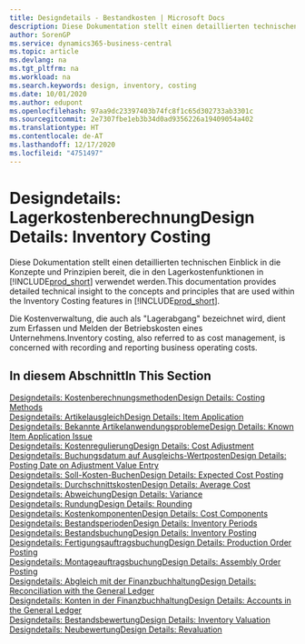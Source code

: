 ```yaml
---
title: Designdetails - Bestandkosten | Microsoft Docs
description: Diese Dokumentation stellt einen detaillierten technischen Einblick in die Konzepte und Prinzipien bereit, die in den Lagerkostenfunktionen in Business Central verwendet werden.
author: SorenGP
ms.service: dynamics365-business-central
ms.topic: article
ms.devlang: na
ms.tgt_pltfrm: na
ms.workload: na
ms.search.keywords: design, inventory, costing
ms.date: 10/01/2020
ms.author: edupont
ms.openlocfilehash: 97aa9dc23397403b74fc8f1c65d302733ab3301c
ms.sourcegitcommit: 2e7307fbe1eb3b34d0ad9356226a19409054a402
ms.translationtype: HT
ms.contentlocale: de-AT
ms.lasthandoff: 12/17/2020
ms.locfileid: "4751497"
---
```

# <a name="design-details-inventory-costing"></a><span data-ttu-id="f66b9-103">Designdetails: Lagerkostenberechnung</span><span class="sxs-lookup"><span data-stu-id="f66b9-103">Design Details: Inventory Costing</span></span>
<span data-ttu-id="f66b9-104">Diese Dokumentation stellt einen detaillierten technischen Einblick in die Konzepte und Prinzipien bereit, die in den Lagerkostenfunktionen in [!INCLUDE[prod_short](includes/prod_short.md)] verwendet werden.</span><span class="sxs-lookup"><span data-stu-id="f66b9-104">This documentation provides detailed technical insight to the concepts and principles that are used within the Inventory Costing features in [!INCLUDE[prod_short](includes/prod_short.md)].</span></span>  

<span data-ttu-id="f66b9-105">Die Kostenverwaltung, die auch als "Lagerabgang" bezeichnet wird, dient zum Erfassen und Melden der Betriebskosten eines Unternehmens.</span><span class="sxs-lookup"><span data-stu-id="f66b9-105">Inventory costing, also referred to as cost management, is concerned with recording and reporting business operating costs.</span></span>  

## <a name="in-this-section"></a><span data-ttu-id="f66b9-106">In diesem Abschnitt</span><span class="sxs-lookup"><span data-stu-id="f66b9-106">In This Section</span></span>  
[<span data-ttu-id="f66b9-107">Designdetails: Kostenberechnungsmethoden</span><span class="sxs-lookup"><span data-stu-id="f66b9-107">Design Details: Costing Methods</span></span>](design-details-costing-methods.md)  
[<span data-ttu-id="f66b9-108">Designdetails: Artikelausgleich</span><span class="sxs-lookup"><span data-stu-id="f66b9-108">Design Details: Item Application</span></span>](design-details-item-application.md)  
[<span data-ttu-id="f66b9-109">Designdetails: Bekannte Artikelanwendungsprobleme</span><span class="sxs-lookup"><span data-stu-id="f66b9-109">Design Details: Known Item Application Issue</span></span>](design-details-inventory-zero-level-open-item-ledger-entries.md)  
[<span data-ttu-id="f66b9-110">Designdetails: Kostenregulierung</span><span class="sxs-lookup"><span data-stu-id="f66b9-110">Design Details: Cost Adjustment</span></span>](design-details-cost-adjustment.md)  
[<span data-ttu-id="f66b9-111">Designdetails: Buchungsdatum auf Ausgleichs-Wertposten</span><span class="sxs-lookup"><span data-stu-id="f66b9-111">Design Details: Posting Date on Adjustment Value Entry</span></span>](design-details-inventory-adjustment-value-entry-posting-date.md)  
[<span data-ttu-id="f66b9-112">Designdetails: Soll-Kosten-Buchen</span><span class="sxs-lookup"><span data-stu-id="f66b9-112">Design Details: Expected Cost Posting</span></span>](design-details-expected-cost-posting.md)  
[<span data-ttu-id="f66b9-113">Designdetails: Durchschnittskosten</span><span class="sxs-lookup"><span data-stu-id="f66b9-113">Design Details: Average Cost</span></span>](design-details-average-cost.md)  
[<span data-ttu-id="f66b9-114">Designdetails: Abweichung</span><span class="sxs-lookup"><span data-stu-id="f66b9-114">Design Details: Variance</span></span>](design-details-variance.md)  
[<span data-ttu-id="f66b9-115">Designdetails: Rundung</span><span class="sxs-lookup"><span data-stu-id="f66b9-115">Design Details: Rounding</span></span>](design-details-rounding.md)  
[<span data-ttu-id="f66b9-116">Designdetails: Kostenkomponenten</span><span class="sxs-lookup"><span data-stu-id="f66b9-116">Design Details: Cost Components</span></span>](design-details-cost-components.md)  
[<span data-ttu-id="f66b9-117">Designdetails: Bestandsperioden</span><span class="sxs-lookup"><span data-stu-id="f66b9-117">Design Details: Inventory Periods</span></span>](design-details-inventory-periods.md)  
[<span data-ttu-id="f66b9-118">Designdetails: Bestandsbuchung</span><span class="sxs-lookup"><span data-stu-id="f66b9-118">Design Details: Inventory Posting</span></span>](design-details-inventory-posting.md)  
[<span data-ttu-id="f66b9-119">Designdetails: Fertigungsauftragsbuchung</span><span class="sxs-lookup"><span data-stu-id="f66b9-119">Design Details: Production Order Posting</span></span>](design-details-production-order-posting.md)  
[<span data-ttu-id="f66b9-120">Designdetails: Montageauftragsbuchung</span><span class="sxs-lookup"><span data-stu-id="f66b9-120">Design Details: Assembly Order Posting</span></span>](design-details-assembly-order-posting.md)  
[<span data-ttu-id="f66b9-121">Designdetails: Abgleich mit der Finanzbuchhaltung</span><span class="sxs-lookup"><span data-stu-id="f66b9-121">Design Details: Reconciliation with the General Ledger</span></span>](design-details-reconciliation-with-the-general-ledger.md)  
[<span data-ttu-id="f66b9-122">Designdetails: Konten in der Finanzbuchhaltung</span><span class="sxs-lookup"><span data-stu-id="f66b9-122">Design Details: Accounts in the General Ledger</span></span>](design-details-accounts-in-the-general-ledger.md)  
[<span data-ttu-id="f66b9-123">Designdetails: Bestandsbewertung</span><span class="sxs-lookup"><span data-stu-id="f66b9-123">Design Details: Inventory Valuation</span></span>](design-details-inventory-valuation.md)  
[<span data-ttu-id="f66b9-124">Designdetails: Neubewertung</span><span class="sxs-lookup"><span data-stu-id="f66b9-124">Design Details: Revaluation</span></span>](design-details-revaluation.md)

